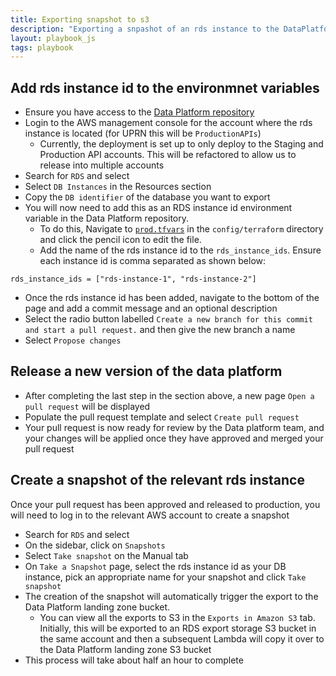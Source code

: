 ```yaml
---
title: Exporting snapshot to s3
description: "Exporting a snpashot of an rds instance to the DataPlatform landing zone"
layout: playbook_js
tags: playbook
---
```


## Add rds instance id to the environmnet variables

- Ensure you have access to the [Data Platform repository](https://github.com/LBHackney-IT/data-platform/)
- Login to the AWS management console for the account where the rds instance is located (for UPRN this will be `ProductionAPIs`)
  - Currently, the deployment is set up to only deploy to the Staging and Production API accounts. This will be refactored to allow us to release into multiple accounts
- Search for `RDS` and select
- Select `DB Instances` in the Resources section
- Copy the `DB identifier` of the database you want to export
- You will now need to add this as an RDS instance id environment variable in the Data Platform repository. 
  - To do this, Navigate to [`prod.tfvars`](https://github.com/LBHackney-IT/Data-Platform/blob/main/config/terraform/prod.tfvars#L12) in the `config/terraform` directory and click the pencil icon to edit the file. 
  - Add the name of the rds instance id to the `rds_instance_ids`. Ensure each instance id is comma separated as shown below:
```
rds_instance_ids = ["rds-instance-1", "rds-instance-2"]
```
  - Once the rds instance id has been added, navigate to the bottom of the page and add a commit message and an optional description
  - Select the radio button labelled `Create a new branch for this commit and start a pull request.` and then give the new branch a name
  - Select `Propose changes`

## Release a new version of the data platform

- After completing the last step in the section above, a new page `Open a pull request` will be displayed
- Populate the pull request template and select `Create pull request`
- Your pull request is now ready for review by the Data platform team, and your changes will be applied once they have approved and merged your pull request

## Create a snapshot of the relevant rds instance

Once your pull request has been approved and released to production, you will need to log in to the relevant AWS account to create a snapshot

- Search for `RDS` and select
- On the sidebar, click on `Snapshots`
- Select `Take snapshot` on the Manual tab
- On `Take a Snapshot` page, select the rds instance id as your DB instance, pick an appropriate name for your snapshot and click `Take snapshot`
- The creation of the snapshot will automatically trigger the export to the Data Platform landing zone bucket. 
  - You can view all the exports to S3 in the `Exports in Amazon S3` tab. Initially, this will be exported to an RDS export storage S3 bucket in the same account and then a subsequent Lambda will copy it over to the Data Platform landing zone S3 bucket
- This process will take about half an hour to complete
